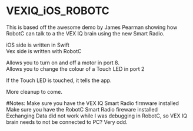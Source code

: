 # VEXIQ_iOS_ROBOTC
This is based off the awesome demo by James Pearman showing how RobotC can talk to a the VEX IQ brain using the new Smart Radio. 

iOS side is written in Swift  
Vex side is written with RobotC  

Allows you to turn on and off a motor in port 8.  
Allows you to change the colour of a Touch LED in port 2  

If the Touch LED is touched, it tells the app.

More cleanup to come.

#Notes:
Make sure you have the VEX IQ Smart Radio firmware installed  
Make sure you have the RobotC Smart Radio fireware installed  
Exchanging Data did not work while I was debugging in RobotC, so VEX IQ brain needs to not be connected to PC? Very odd.
